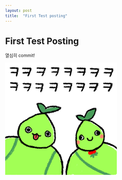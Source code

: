 ```yaml
---
layout: post
title:  "First Test posting"
---
```


# First Test Posting

열심히 commit!

![크크크로아콘](../images/2022-04-28-first/크크크로아콘.png)
